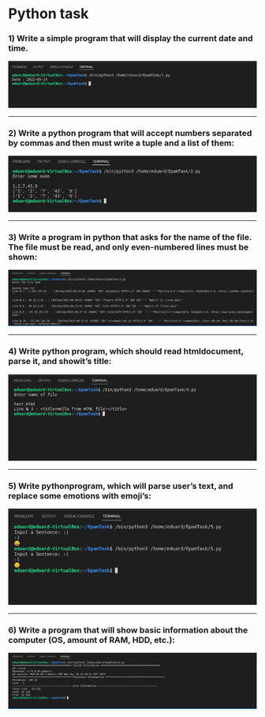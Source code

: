 # Python task

### 1) Write a simple program that will display the current date and time.
![](content/Task8.1.png)
___
### 2) Write a python program that will accept numbers separated by commas and then must write a tuple and a list of them:
![](content/Task8.2.png)
___
### 3) Write a program in python that asks for the name of the file. The file must be read, and only even-numbered lines must be shown:
![](content/Task8.3.png)
___
### 4) Write python program, which should read htmldocument, parse it, and showit’s title:
![](content/Task8.4.png)
___
### 5) Write pythonprogram, which will parse user’s text, and replace some emotions with emoji’s:
![](content/Task8.5.png)
___
### 6) Write a program that will show basic information about the computer (OS, amount of RAM, HDD, etc.):
![](content/Task8.6.png)